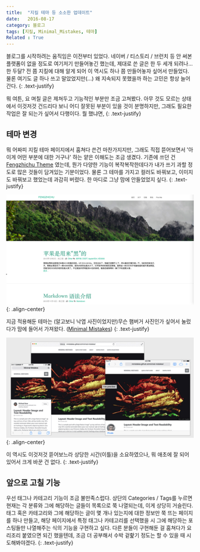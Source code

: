 ```yaml
---
title:  "지킬 테마 등 소소한 업데이트"
date:   2016-08-17
category: 블로그
tags: [지킬, Minimal_Mistakes, 테마]
Related : True
---
```



블로그를 시작하려는 움직임은 이전부터 있었다. 네이버 / 티스토리 / 브런치 등 안 써본 플랫폼이 없을 정도로 여기저기 만들어놓긴 했는데, 제대로 쓴 글은 한 두 세개 되려나... 한 두달? 전 쯤 지킬에 대해 알게 되어 이 역시도 하나 쯤 만들어놓자 싶어서 만들었다. 물론 여기도 글 하나 쓰고 말았었지만(...)  왜 지속되지 못했을까 하는 고민은 항상 늘어간다.
{: .text-justify}


뭐 여튼, 요 며칠 글은 제쳐두고 기능적인 부분만 조금 고쳐봤다. 아무 것도 모르는 상태에서 이것저것 건드리다 보니 어디 잘못된 부분이 있을 것이 분명하지만, 그래도 필요한 작업은 잘 되는가 싶어서 다행이다. 뭘 했냐면,
{: .text-justify}


## 테마 변경


뭐 어짜피 지킬 테마 페이지에서 훔쳐다 쓴건 마찬가지지만, 그래도 직접 뜯어보면서 '아 이게 어떤 부분에 대한 거구나' 하는 얕은 이해도는 조금 생겼다. 기존에 쓰던 건 [Fengzhichu Theme](https://fengzhichu.com/fengzhichu-theme/) 였는데, 뭔가 다양한 기능이 복작복작한데다가 내가 쓰기 과할 정도로 많은 것들이 담겨있는 기분이었다. 물론 그 테마를 가지고 컬러도 바꿔보고, 이미지도 바꿔보고 했었는데 과감히 버렸다. 한 마디로 그냥 맘에 안들었었지 싶다.
{: .text-justify}

![image-center](/images/2016-08-17/01.jpg){: .align-center}

지금 적용해둔 테마는 (알고보니 낙엽 사진이었지만)무슨 햄버거 사진인가 싶어서 눌렀다가 맘에 들어서 가져왔다. ([Minimal Mistakes](https://mmistakes.github.io/minimal-mistakes/))
{: .text-justify}

![image-center](/images/2016-08-17/02.jpg){: .align-center}


이 역시도 이것저것 뜯어보느라 상당한 시간(이틀)을 소요하였으나, 뭐 애초에 잘 되어 있어서 크게 바꾼 건 없다. 
{: .text-justify}



## 앞으로 고칠 기능

우선 태그나 카테고리 기능이 조금 불만족스럽다. 상단의 Categories / Tags를 누르면 현재는 각 분류와 그에 해당하는 글들이 목록으로 쭉 나열되는데, 이게 상당히 거슬린다. 태그 혹은 카테고리와 그에 해당하는 글이 몇 개나 있는지에 대한 정보만 쭉 뜨는 페이지를 하나 만들고, 해당 페이지에서 특정 태그나 카테고리를 선택했을 시 그에 해당하는 포스팅들만 나열해주는 식의 기능을 구현하고 싶다. 다른 분들이 구현해둔 걸 훔쳐다가 요리조리 붙였으면 되긴 했을텐데, 조금 더 공부해서 수박 겉핥기 정도는 할 수 있을 때 시도해봐야겠다.
{: .text-justify}



